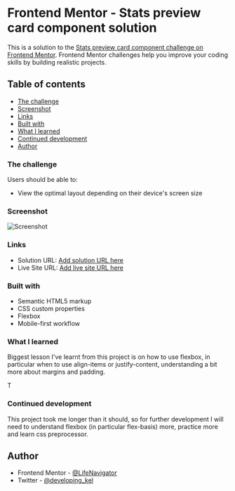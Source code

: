 # Frontend Mentor - Stats preview card component solution

This is a solution to the [Stats preview card component challenge on Frontend Mentor](https://www.frontendmentor.io/challenges/stats-preview-card-component-8JqbgoU62). Frontend Mentor challenges help you improve your coding skills by building realistic projects. 

## Table of contents

  - [The challenge](#the-challenge)
  - [Screenshot](#screenshot)
  - [Links](#links)
  - [Built with](#built-with)
  - [What I learned](#what-i-learned)
  - [Continued development](#continued-development)
  - [Author](#author)


### The challenge

Users should be able to:

- View the optimal layout depending on their device's screen size

### Screenshot

![Screenshot](./stats-component-screenshot)

### Links

- Solution URL: [Add solution URL here](https://your-solution-url.com)
- Live Site URL: [Add live site URL here](https://your-live-site-url.com)
### Built with

- Semantic HTML5 markup
- CSS custom properties
- Flexbox
- Mobile-first workflow

### What I learned

Biggest lesson I've learnt from this project is on how to use flexbox, in particular when to use align-items or justify-content, understanding a bit more about margins and padding.

T
### Continued development

This project took me longer than it should, so for further development I will need to understand flexbox (in particular flex-basis) more, practice more and learn css preprocessor.
## Author

- Frontend Mentor - [@LifeNavigator](https://www.frontendmentor.io/profile/LifeNavigator)
- Twitter - [@developing_kel](https://www.twitter.com/developing_kel)




